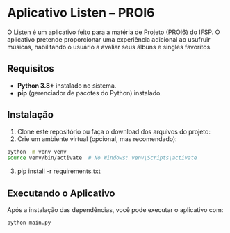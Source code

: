 # Aplicativo Listen – PROI6

O Listen é um aplicativo feito para a matéria de Projeto (PROI6) do IFSP. O aplicativo pretende proporcionar uma experiência adicional ao usufruir músicas, habilitando o usuário a avaliar seus álbuns e singles favoritos.

## Requisitos

- **Python 3.8+** instalado no sistema.
- **pip** (gerenciador de pacotes do Python) instalado.

## Instalação

1. Clone este repositório ou faça o download dos arquivos do projeto:
2. Crie um ambiente virtual (opcional, mas recomendado):
```bash
python -m venv venv
source venv/bin/activate  # No Windows: venv\Scripts\activate
```
3. pip install -r requirements.txt

## Executando o Aplicativo
Após a instalação das dependências, você pode executar o aplicativo com:
```bash
python main.py
```